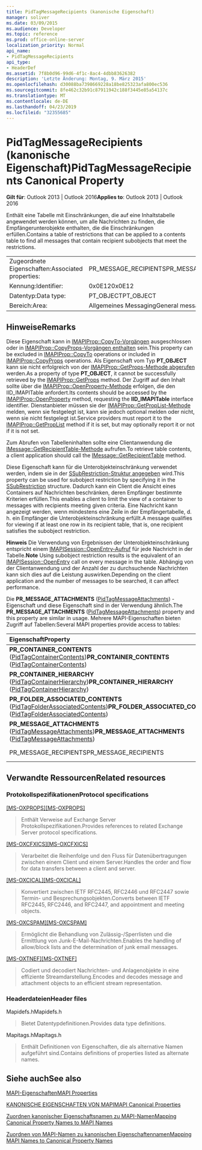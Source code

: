 ```yaml
---
title: PidTagMessageRecipients (kanonische Eigenschaft)
manager: soliver
ms.date: 03/09/2015
ms.audience: Developer
ms.topic: reference
ms.prod: office-online-server
localization_priority: Normal
api_name:
- PidTagMessageRecipients
api_type:
- HeaderDef
ms.assetid: 7f8b0d96-99d6-4f1c-8ac4-4dbb83626382
description: 'Letzte Änderung: Montag, 9. März 2015'
ms.openlocfilehash: d30088ba7398669228a18be825323afa800ec536
ms.sourcegitcommit: 8fe462c32b91c87911942c188f3445e85a54137c
ms.translationtype: MT
ms.contentlocale: de-DE
ms.lasthandoff: 04/23/2019
ms.locfileid: "32355685"
---
```

# <a name="pidtagmessagerecipients-canonical-property"></a><span data-ttu-id="7af1d-103">PidTagMessageRecipients (kanonische Eigenschaft)</span><span class="sxs-lookup"><span data-stu-id="7af1d-103">PidTagMessageRecipients Canonical Property</span></span>

  
  
<span data-ttu-id="7af1d-104">**Gilt für**: Outlook 2013 | Outlook 2016</span><span class="sxs-lookup"><span data-stu-id="7af1d-104">**Applies to**: Outlook 2013 | Outlook 2016</span></span> 
  
<span data-ttu-id="7af1d-105">Enthält eine Tabelle mit Einschränkungen, die auf eine Inhaltstabelle angewendet werden können, um alle Nachrichten zu finden, die Empfängerunterobjekte enthalten, die die Einschränkungen erfüllen.</span><span class="sxs-lookup"><span data-stu-id="7af1d-105">Contains a table of restrictions that can be applied to a contents table to find all messages that contain recipient subobjects that meet the restrictions.</span></span> 
  
|||
|:-----|:-----|
|<span data-ttu-id="7af1d-106">Zugeordnete Eigenschaften:</span><span class="sxs-lookup"><span data-stu-id="7af1d-106">Associated properties:</span></span>  <br/> |<span data-ttu-id="7af1d-107">PR_MESSAGE_RECIPIENTS</span><span class="sxs-lookup"><span data-stu-id="7af1d-107">PR_MESSAGE_RECIPIENTS</span></span>  <br/> |
|<span data-ttu-id="7af1d-108">Kennung:</span><span class="sxs-lookup"><span data-stu-id="7af1d-108">Identifier:</span></span>  <br/> |<span data-ttu-id="7af1d-109">0x0E12</span><span class="sxs-lookup"><span data-stu-id="7af1d-109">0x0E12</span></span>  <br/> |
|<span data-ttu-id="7af1d-110">Datentyp:</span><span class="sxs-lookup"><span data-stu-id="7af1d-110">Data type:</span></span>  <br/> |<span data-ttu-id="7af1d-111">PT_OBJECT</span><span class="sxs-lookup"><span data-stu-id="7af1d-111">PT_OBJECT</span></span>  <br/> |
|<span data-ttu-id="7af1d-112">Bereich:</span><span class="sxs-lookup"><span data-stu-id="7af1d-112">Area:</span></span>  <br/> |<span data-ttu-id="7af1d-113">Allgemeines Messaging</span><span class="sxs-lookup"><span data-stu-id="7af1d-113">General messaging</span></span>  <br/> |
   
## <a name="remarks"></a><span data-ttu-id="7af1d-114">Hinweise</span><span class="sxs-lookup"><span data-stu-id="7af1d-114">Remarks</span></span>

<span data-ttu-id="7af1d-115">Diese Eigenschaft kann in [IMAPIProp::CopyTo-Vorgängen](imapiprop-copyto.md) ausgeschlossen oder in [IMAPIProp::CopyProps-Vorgängen enthalten](imapiprop-copyprops.md) sein.</span><span class="sxs-lookup"><span data-stu-id="7af1d-115">This property can be excluded in [IMAPIProp::CopyTo](imapiprop-copyto.md) operations or included in [IMAPIProp::CopyProps](imapiprop-copyprops.md) operations.</span></span> <span data-ttu-id="7af1d-116">Als Eigenschaft vom Typ **PT_OBJECT** kann sie nicht erfolgreich von der [IMAPIProp::GetProps-Methode abgerufen](imapiprop-getprops.md) werden.</span><span class="sxs-lookup"><span data-stu-id="7af1d-116">As a property of type **PT_OBJECT**, it cannot be successfully retrieved by the [IMAPIProp::GetProps](imapiprop-getprops.md) method.</span></span> <span data-ttu-id="7af1d-117">Der Zugriff auf den Inhalt sollte über die [IMAPIProp::OpenProperty-Methode](imapiprop-openproperty.md) erfolgen, die den IID_IMAPITable  anfordert.</span><span class="sxs-lookup"><span data-stu-id="7af1d-117">Its contents should be accessed by the [IMAPIProp::OpenProperty](imapiprop-openproperty.md) method, requesting the **IID_IMAPITable** interface identifier.</span></span> <span data-ttu-id="7af1d-118">Dienstanbieter müssen sie der [IMAPIProp::GetPropList-Methode](imapiprop-getproplist.md) melden, wenn sie festgelegt ist, kann sie jedoch optional melden oder nicht, wenn sie nicht festgelegt ist.</span><span class="sxs-lookup"><span data-stu-id="7af1d-118">Service providers must report it to the [IMAPIProp::GetPropList](imapiprop-getproplist.md) method if it is set, but may optionally report it or not if it is not set.</span></span> 
  
<span data-ttu-id="7af1d-119">Zum Abrufen von Tabelleninhalten sollte eine Clientanwendung die [IMessage::GetRecipientTable-Methode](imessage-getrecipienttable.md) aufrufen.</span><span class="sxs-lookup"><span data-stu-id="7af1d-119">To retrieve table contents, a client application should call the [IMessage::GetRecipientTable](imessage-getrecipienttable.md) method.</span></span> 
  
<span data-ttu-id="7af1d-120">Diese Eigenschaft kann für die Unterobjekteinschränkung verwendet werden, indem sie in der [SSubRestriction-Struktur angegeben](ssubrestriction.md) wird.</span><span class="sxs-lookup"><span data-stu-id="7af1d-120">This property can be used for subobject restriction by specifying it in the [SSubRestriction](ssubrestriction.md) structure.</span></span> <span data-ttu-id="7af1d-121">Dadurch kann ein Client die Ansicht eines Containers auf Nachrichten beschränken, deren Empfänger bestimmte Kriterien erfüllen.</span><span class="sxs-lookup"><span data-stu-id="7af1d-121">This enables a client to limit the view of a container to messages with recipients meeting given criteria.</span></span> <span data-ttu-id="7af1d-122">Eine Nachricht kann angezeigt werden, wenn mindestens eine Zeile in der Empfängertabelle, d. h. ein Empfänger die Unterobjekteinschränkung erfüllt.</span><span class="sxs-lookup"><span data-stu-id="7af1d-122">A message qualifies for viewing if at least one row in its recipient table, that is, one recipient satisfies the subobject restriction.</span></span> 
  
 <span data-ttu-id="7af1d-123">**Hinweis** Die Verwendung von Ergebnissen der Unterobjekteinschränkung entspricht einem [IMAPISession::OpenEntry-Aufruf](imapisession-openentry.md) für jede Nachricht in der Tabelle.</span><span class="sxs-lookup"><span data-stu-id="7af1d-123">**Note** Using subobject restriction results is the equivalent of an [IMAPISession::OpenEntry](imapisession-openentry.md) call on every message in the table.</span></span> <span data-ttu-id="7af1d-124">Abhängig von der Clientanwendung und der Anzahl der zu durchsuchende Nachrichten kann sich dies auf die Leistung auswirken.</span><span class="sxs-lookup"><span data-stu-id="7af1d-124">Depending on the client application and the number of messages to be searched, it can affect performance.</span></span> 
  
<span data-ttu-id="7af1d-125">Die **PR_MESSAGE_ATTACHMENTS** ([PidTagMessageAttachments](pidtagmessageattachments-canonical-property.md)) -Eigenschaft und diese Eigenschaft sind in der Verwendung ähnlich.</span><span class="sxs-lookup"><span data-stu-id="7af1d-125">The **PR_MESSAGE_ATTACHMENTS** ([PidTagMessageAttachments](pidtagmessageattachments-canonical-property.md)) property and this property are similar in usage.</span></span> <span data-ttu-id="7af1d-126">Mehrere MAPI-Eigenschaften bieten Zugriff auf Tabellen:</span><span class="sxs-lookup"><span data-stu-id="7af1d-126">Several MAPI properties provide access to tables:</span></span> 
  
|<span data-ttu-id="7af1d-127">**Eigenschaft**</span><span class="sxs-lookup"><span data-stu-id="7af1d-127">**Property**</span></span>|<span data-ttu-id="7af1d-128">**Table**</span><span class="sxs-lookup"><span data-stu-id="7af1d-128">**Table**</span></span>|
|:-----|:-----|
|<span data-ttu-id="7af1d-129">**PR_CONTAINER_CONTENTS** ([PidTagContainerContents](pidtagcontainercontents-canonical-property.md))</span><span class="sxs-lookup"><span data-stu-id="7af1d-129">**PR_CONTAINER_CONTENTS** ([PidTagContainerContents](pidtagcontainercontents-canonical-property.md))</span></span>  <br/> |<span data-ttu-id="7af1d-130">Inhaltstabelle</span><span class="sxs-lookup"><span data-stu-id="7af1d-130">Contents table</span></span>  <br/> |
|<span data-ttu-id="7af1d-131">**PR_CONTAINER_HIERARCHY** ([PidTagContainerHierarchy](pidtagcontainerhierarchy-canonical-property.md))</span><span class="sxs-lookup"><span data-stu-id="7af1d-131">**PR_CONTAINER_HIERARCHY** ([PidTagContainerHierarchy](pidtagcontainerhierarchy-canonical-property.md))</span></span>  <br/> |<span data-ttu-id="7af1d-132">Hierarchietabelle</span><span class="sxs-lookup"><span data-stu-id="7af1d-132">Hierarchy table</span></span>  <br/> |
|<span data-ttu-id="7af1d-133">**PR_FOLDER_ASSOCIATED_CONTENTS** ([PidTagFolderAssociatedContents](pidtagfolderassociatedcontents-canonical-property.md))</span><span class="sxs-lookup"><span data-stu-id="7af1d-133">**PR_FOLDER_ASSOCIATED_CONTENTS** ([PidTagFolderAssociatedContents](pidtagfolderassociatedcontents-canonical-property.md))</span></span>  <br/> |<span data-ttu-id="7af1d-134">Tabelle "Zugeordnete Inhalte"</span><span class="sxs-lookup"><span data-stu-id="7af1d-134">Associated contents table</span></span>  <br/> |
|<span data-ttu-id="7af1d-135">**PR_MESSAGE_ATTACHMENTS** ([PidTagMessageAttachments](pidtagmessageattachments-canonical-property.md))</span><span class="sxs-lookup"><span data-stu-id="7af1d-135">**PR_MESSAGE_ATTACHMENTS** ([PidTagMessageAttachments](pidtagmessageattachments-canonical-property.md))</span></span>  <br/> |<span data-ttu-id="7af1d-136">Anlagentabelle</span><span class="sxs-lookup"><span data-stu-id="7af1d-136">Attachment table</span></span>  <br/> |
|<span data-ttu-id="7af1d-137">PR_MESSAGE_RECIPIENTS</span><span class="sxs-lookup"><span data-stu-id="7af1d-137">PR_MESSAGE_RECIPIENTS</span></span>  <br/> |<span data-ttu-id="7af1d-138">Empfängertabelle</span><span class="sxs-lookup"><span data-stu-id="7af1d-138">Recipient table</span></span>  <br/> |
   
## <a name="related-resources"></a><span data-ttu-id="7af1d-139">Verwandte Ressourcen</span><span class="sxs-lookup"><span data-stu-id="7af1d-139">Related resources</span></span>

### <a name="protocol-specifications"></a><span data-ttu-id="7af1d-140">Protokollspezifikationen</span><span class="sxs-lookup"><span data-stu-id="7af1d-140">Protocol specifications</span></span>

<span data-ttu-id="7af1d-141">[[MS-OXPROPS]](https://msdn.microsoft.com/library/f6ab1613-aefe-447d-a49c-18217230b148%28Office.15%29.aspx)</span><span class="sxs-lookup"><span data-stu-id="7af1d-141">[[MS-OXPROPS]](https://msdn.microsoft.com/library/f6ab1613-aefe-447d-a49c-18217230b148%28Office.15%29.aspx)</span></span>
  
> <span data-ttu-id="7af1d-142">Enthält Verweise auf Exchange Server Protokollspezifikationen.</span><span class="sxs-lookup"><span data-stu-id="7af1d-142">Provides references to related Exchange Server protocol specifications.</span></span>
    
<span data-ttu-id="7af1d-143">[[MS-OXCFXICS]](https://msdn.microsoft.com/library/b9752f3d-d50d-44b8-9e6b-608a117c8532%28Office.15%29.aspx)</span><span class="sxs-lookup"><span data-stu-id="7af1d-143">[[MS-OXCFXICS]](https://msdn.microsoft.com/library/b9752f3d-d50d-44b8-9e6b-608a117c8532%28Office.15%29.aspx)</span></span>
  
> <span data-ttu-id="7af1d-144">Verarbeitet die Reihenfolge und den Fluss für Datenübertragungen zwischen einem Client und einem Server.</span><span class="sxs-lookup"><span data-stu-id="7af1d-144">Handles the order and flow for data transfers between a client and server.</span></span>
    
<span data-ttu-id="7af1d-145">[[MS-OXCICAL]](https://msdn.microsoft.com/library/a685a040-5b69-4c84-b084-795113fb4012%28Office.15%29.aspx)</span><span class="sxs-lookup"><span data-stu-id="7af1d-145">[[MS-OXCICAL]](https://msdn.microsoft.com/library/a685a040-5b69-4c84-b084-795113fb4012%28Office.15%29.aspx)</span></span>
  
> <span data-ttu-id="7af1d-146">Konvertiert zwischen IETF RFC2445, RFC2446 und RFC2447 sowie Termin- und Besprechungsobjekten.</span><span class="sxs-lookup"><span data-stu-id="7af1d-146">Converts between IETF RFC2445, RFC2446, and RFC2447, and appointment and meeting objects.</span></span>
    
<span data-ttu-id="7af1d-147">[[MS-OXCSPAM]](https://msdn.microsoft.com/library/522f8587-4aed-4cd6-831b-40bd87862189%28Office.15%29.aspx)</span><span class="sxs-lookup"><span data-stu-id="7af1d-147">[[MS-OXCSPAM]](https://msdn.microsoft.com/library/522f8587-4aed-4cd6-831b-40bd87862189%28Office.15%29.aspx)</span></span>
  
> <span data-ttu-id="7af1d-148">Ermöglicht die Behandlung von Zulässig-/Sperrlisten und die Ermittlung von Junk-E-Mail-Nachrichten.</span><span class="sxs-lookup"><span data-stu-id="7af1d-148">Enables the handling of allow/block lists and the determination of junk email messages.</span></span>
    
<span data-ttu-id="7af1d-149">[[MS-OXTNEF]](https://msdn.microsoft.com/library/1f0544d7-30b7-4194-b58f-adc82f3763bb%28Office.15%29.aspx)</span><span class="sxs-lookup"><span data-stu-id="7af1d-149">[[MS-OXTNEF]](https://msdn.microsoft.com/library/1f0544d7-30b7-4194-b58f-adc82f3763bb%28Office.15%29.aspx)</span></span>
  
> <span data-ttu-id="7af1d-150">Codiert und decodiert Nachrichten- und Anlagenobjekte in eine effiziente Streamdarstellung.</span><span class="sxs-lookup"><span data-stu-id="7af1d-150">Encodes and decodes message and attachment objects to an efficient stream representation.</span></span>
    
### <a name="header-files"></a><span data-ttu-id="7af1d-151">Headerdateien</span><span class="sxs-lookup"><span data-stu-id="7af1d-151">Header files</span></span>

<span data-ttu-id="7af1d-152">Mapidefs.h</span><span class="sxs-lookup"><span data-stu-id="7af1d-152">Mapidefs.h</span></span>
  
> <span data-ttu-id="7af1d-153">Bietet Datentypdefinitionen.</span><span class="sxs-lookup"><span data-stu-id="7af1d-153">Provides data type definitions.</span></span>
    
<span data-ttu-id="7af1d-154">Mapitags.h</span><span class="sxs-lookup"><span data-stu-id="7af1d-154">Mapitags.h</span></span>
  
> <span data-ttu-id="7af1d-155">Enthält Definitionen von Eigenschaften, die als alternative Namen aufgeführt sind.</span><span class="sxs-lookup"><span data-stu-id="7af1d-155">Contains definitions of properties listed as alternate names.</span></span>
    
## <a name="see-also"></a><span data-ttu-id="7af1d-156">Siehe auch</span><span class="sxs-lookup"><span data-stu-id="7af1d-156">See also</span></span>



[<span data-ttu-id="7af1d-157">MAPI-Eigenschaften</span><span class="sxs-lookup"><span data-stu-id="7af1d-157">MAPI Properties</span></span>](mapi-properties.md)
  
[<span data-ttu-id="7af1d-158">KANONISCHE EIGENSCHAFTEN VON MAPI</span><span class="sxs-lookup"><span data-stu-id="7af1d-158">MAPI Canonical Properties</span></span>](mapi-canonical-properties.md)
  
[<span data-ttu-id="7af1d-159">Zuordnen kanonischer Eigenschaftsnamen zu MAPI-Namen</span><span class="sxs-lookup"><span data-stu-id="7af1d-159">Mapping Canonical Property Names to MAPI Names</span></span>](mapping-canonical-property-names-to-mapi-names.md)
  
[<span data-ttu-id="7af1d-160">Zuordnen von MAPI-Namen zu kanonischen Eigenschaftennamen</span><span class="sxs-lookup"><span data-stu-id="7af1d-160">Mapping MAPI Names to Canonical Property Names</span></span>](mapping-mapi-names-to-canonical-property-names.md)


